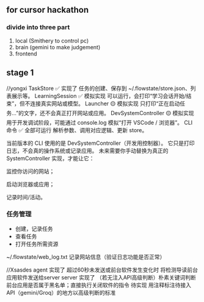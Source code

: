 ## for cursor hackathon
### divide into three part
1. local (Smithery to control pc)
2. brain (gemini to make judgement)
3. frontend


## stage 1
//yongxi
TaskStore	✅ 实现了	任务的创建、保存到 ~/.flowstate/store.json、列表展示等。
LearningSession	✅ 模拟实现	可以运行，会打印“学习会话开始/结束”，但不连接真实网站或模型。
Launcher	🟡 模拟实现	只打印“正在启动任务…”的文字，还不会真正打开网站或应用。
DevSystemController	🟡 模拟实现	用于开发调试阶段，可能通过 console.log 模拟“打开 VSCode / 浏览器”。
CLI 命令	✅ 全部可运行	解析参数、调用对应逻辑、更新 store。

当前版本的 CLI 使用的是 DevSystemController（开发用控制器）。
它只是打印日志，不会真的操作系统或记录应用。
未来需要你手动替换为真正的 SystemController 实现，才能让它：

监控你访问的网站；

启动浏览器或应用；

记录时间/活动。

### 任务管理
- 创建，记录任务
- 查看任务
- 打开任务所需资源

~/.flowstate/web_log.txt 记录网站信息（验证日志功能是否正常）

//Xsasdes
agent 实现了  超过60秒未发送或前台软件发生变化时        将检测导读前台应用软件发送给server
server  实现了  （若无注入API高级判断）朴素关键词判断前台应用是否属于黑名单；直接执行关闭软件的指令
        待实现  用注释标注待接入API（gemini/Groq）的地方以高级判断的标准



